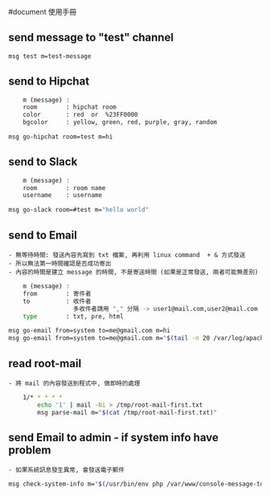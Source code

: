 #document 使用手冊

## send message to "test" channel

```sh
msg test m=test-message
```

## send to Hipchat

```sh
    m (message) :
    room        : hipchat room
    color       : red  or  %23FF0000
    bgcolor     : yellow, green, red, purple, gray, random

msg go-hipchat room=test m=hi
```

## send to Slack

```sh
    m (message) :
    room        : room name
    username    : username

msg go-slack room=#test m="hello world"
```

## send to Email

    - 無等待時間: 發送內容先寫到 txt 檔案, 再利用 linux command  + & 方式發送
    - 所以無法第一時間確認是否成功寄出
    - 內容的時間是建立 message 的時間, 不是寄送時間 (如果是正常發送, 兩者可能無差別)

```sh
    m (message) :
    from        : 寄件者
    to          : 收件者
                  多收件者請用 "," 分隔 -> user1@mail.com,user2@mail.com
    type        : txt, pre, html

msg go-email from=system to=me@gmail.com m=hi
msg go-email from=system to=me@gmail.com m="$(tail -n 20 /var/log/apache2/access.log)" type=pre
```

## read root-mail

    - 將 mail 的內容發送到程式中, 做即時的處理

```sh
    1/* * * * *
        echo '1' | mail -Ni > /tmp/root-mail-first.txt
        msg parse-mail m="$(cat /tmp/root-mail-first.txt)"
```

## send Email to admin - if system info have problem

    - 如果系統訊息發生異常, 會發送電子郵件

```sh
msg check-system-info m="$(/usr/bin/env php /var/www/console-message-tool/app/bin/get-system-info.php)"
```
